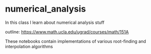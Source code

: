 # numerical_analysis

In this class I learn about numerical analysis stuff

outline: https://www.math.ucla.edu/ugrad/courses/math/151A

These notebooks contain implementations of various root-finding and interpolation algorithms 
